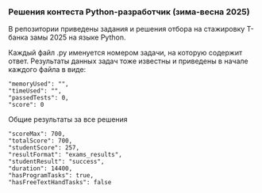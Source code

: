 ### Решения контеста Python-разработчик (зима-весна 2025)

В репозитории приведены задания и решения отбора 
на стажировку Т-банка замы 2025 на языке Python.

Каждый файл .py именуется номером задачи, на которую содержит 
ответ. Результаты данных задач тоже известны и приведены в начале 
каждого файла в виде:
```
"memoryUsed": "",
"timeUsed": "",
"passedTests": 0,
"score": 0
```

Общие результаты за все решения
```
"scoreMax": 700,
"totalScore": 700,
"studentScore": 257,
"resultFormat": "exams_results",
"studentResult": "success",
"duration": 14400,
"hasProgramTasks": true,
"hasFreeTextHandTasks": false
```
